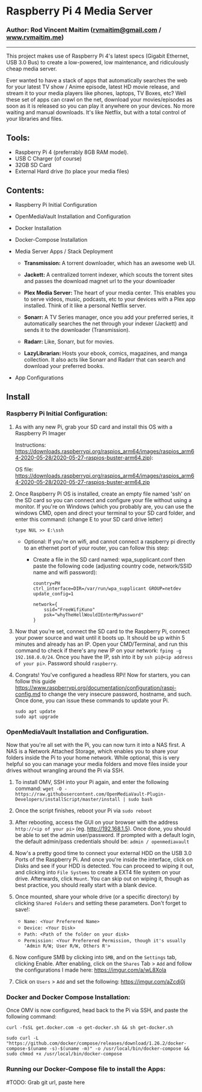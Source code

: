 # Raspberry Pi 4 Media Server
### Author: Rod Vincent Maitim (rvmaitim@gmail.com / www.rvmaitim.me)
----

This project makes use of Raspberry Pi 4's latest specs (Gigabit Ethernet, USB 3.0 Bus) to create a low-powered, low maintenance, and ridiculously cheap media server.

Ever wanted to have a stack of apps that automatically searches the web for your latest TV show / Anime episode, latest HD movie release, and stream it to your media players like phones, laptops, TV Boxes, etc? Well these set of apps can crawl on the net, download your movies/episodes as soon as it is released so you can play it anywhere on your devices. No more waiting and manual downloads. It's like Netflix, but with a total control of your libraries and files.


## <b> Tools: </b>  
* Raspberry Pi 4 (preferrably 8GB RAM model).
* USB C Charger (of course)
* 32GB SD Card
* External Hard drive (to place your media files)



## <b> Contents: </b>
* Raspberry Pi Initial Configuration
* OpenMediaVault Installation and Configuration 
* Docker Installation
* Docker-Compose Installation
* Media Server Apps / Stack Deployment
    * <b> Transmission: </b> A torrent downloader, which has an awesome web UI.

    * <b> Jackett: </b> A centralized torrent indexer, which scouts the torrent sites and passes the download magnet url to the your downloader
    * <b> Plex Media Server: </b> The heart of your media center. This enables you to serve videos, music, podcasts, etc to your devices with a Plex app installed. Think of it like a personal Netflix server.
    * <b> Sonarr: </b> A TV Series manager, once you add your preferred series, it automatically searches the net through your indexer (Jackett) and sends it to the downloader (Transmission).  
    * <b> Radarr: </b> Like, Sonarr, but for movies. 
    * <b> LazyLibrarian: </b> Hosts your ebook, comics, magazines, and manga collection. It also acts like Sonarr and Radarr that can search and download your preferred books. 

* App Configurations 

## <b> Install </b>

### Raspberry Pi Initial Configuration: 

1. As with any new Pi, grab your SD card and install this OS with a Raspberry Pi Imager

    Instructions: https://downloads.raspberrypi.org/raspios_arm64/images/raspios_arm64-2020-05-28/2020-05-27-raspios-buster-arm64.zip): 

    OS file: 
    https://downloads.raspberrypi.org/raspios_arm64/images/raspios_arm64-2020-05-28/2020-05-27-raspios-buster-arm64.zip

2. Once Raspberry Pi OS is installed, create an empty file named 'ssh' on the SD card so you can connect and configure your file without using a monitor. If you're on Windows (which you probably are, you can use the windows CMD, open and direct your terminal to your SD card folder, and enter this command: (change E to your SD card drive letter)
    
    `type NUL >> E:\ssh`

    *  Optional: If you're on wifi, and cannot connect a raspberry pi directly to an ethernet port of your router, you can follow this step: 


        * Create a file in the SD card named: wpa_supplicant.conf then paste the following code (adjusting country code, network/SSID name and wifi password):

            ```
            country=PH
            ctrl_interface=DIR=/var/run/wpa_supplicant GROUP=netdev
            update_config=1

            network={
                ssid="FreeWifiKuno"
                psk="whyTheHellWouldIEnterMyPassword"
            }
            ```

3. Now that you're set, connect the SD card to the Raspberry Pi, connect your  power source and wait until it boots up. It should be up within 5 minutes and already has an IP. Open your CMD/Terminal, and run this command to check if there's any new IP on your network: `fping -g 192.168.0.0/24`. Once you have the IP, ssh into it by `ssh pi@<ip address of your pi>`. Password should `raspberry`. 

4. Congrats! You've configured a headless RPi! Now for starters, you can follow this guide https://www.raspberrypi.org/documentation/configuration/raspi-config.md to change the very insecure password, hostname, and such. Once done, you can issue these commands to update your Pi. 
    ```
    sudo apt update
    sudo apt upgrade
    ```

### <b> OpenMediaVault Installation and Configuration. </b>

Now that you're all set with the Pi, you can now turn it into a NAS first. A NAS is a Network Attached Storage, which enables you to share your folders inside the Pi to your home network. While optional, this is very helpful so you can manage your media folders and move files inside your drives without wrangling around the Pi via SSH.

1. To install OMV, SSH into your Pi again, and enter the following command:
    `wget -O - https://raw.githubusercontent.com/OpenMediaVault-Plugin-Developers/installScript/master/install | sudo bash` 

2. Once the script finishes, reboot your Pi via `sudo reboot`
3. After rebooting, access the GUI on your browser with the address `http://<ip of your pi>` (eg. http://192.168.1.5). Once done, you should be able to set the admin user/password. If prompted with a default login, the default admin/pass credentials should be: `admin / openmediavault`

4. Now's a pretty good time to connect your external HDD on the USB 3.0 Ports of the Raspberry Pi. And once you're inside the interface, click on Disks and see if your HDD is detected. You can proceed to wiping it out, and clicking into `File Systems` to create a EXT4 file system on your drive. Afterwards, click `Mount`. You can skip out on wiping it, though as best practice, you should really start with a blank device.

5. Once mounted, share your whole drive (or a specific directory) by clicking `Shared Folders` and setting these parameters. Don't forget to save!:
    * `Name: <Your Preferered Name>`
    * `Device: <Your Disk>`
    * `Path: <Path of the folder on your disk>`
    * `Permission: <Your Preferered Permission, though it's usually 'Admin R/W; User R/W, Others R'>`

6. Now configure SMB by clicking into `SMB`, and on the `Settings` tab, clicking Enable. After enabling, click on the `Shares` Tab > `Add` and follow the configurations I made here: https://imgur.com/a/wL8Xola

7. Click on `Users` > `Add` and set the following: https://imgur.com/aZcdj0j



### Docker and Docker Compose Installation:

Once OMV is now configured, head back to the Pi via SSH, and paste the following command:

`curl -fsSL get.docker.com -o get-docker.sh && sh get-docker.sh`


`sudo curl -L "https://github.com/docker/compose/releases/download/1.26.2/docker-compose-$(uname -s)-$(uname -m)" -o /usr/local/bin/docker-compose && sudo chmod +x /usr/local/bin/docker-compose`


### Running our Docker-Compose file to install the Apps:


#TODO: Grab git url, paste here





